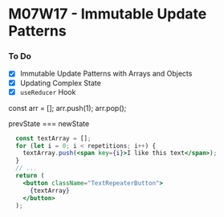 # M07W17 - Immutable Update Patterns

### To Do
- [x] Immutable Update Patterns with Arrays and Objects
- [x] Updating Complex State
- [x] `useReducer` Hook

const arr = [];
arr.push(1);
arr.pop();

prevState === newState


```jsx
  const textArray = [];
  for (let i = 0; i < repetitions; i++) {
    textArray.push(<span key={i}>I like this text</span>);
  }
  // ...
  return (
    <button className="TextRepeaterButton">
      {textArray}
    </button>
  );
```





















